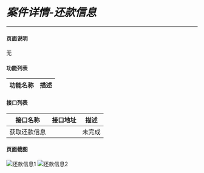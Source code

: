 *案件详情-还款信息*
===

---

#### 页面说明

无

#### 功能列表

功能名称|描述
---|---

#### 接口列表

接口名称|接口地址|描述
---|---|---
获取还款信息|| 未完成

#### 页面截图

![还款信息1](/images/BUSINESS/案件详情/还款信息1.png)
![还款信息2](/images/BUSINESS/案件详情/还款信息2.png)
